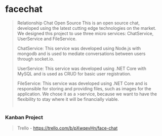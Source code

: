 # facechat
>Relationship Chat Open Source
>This is an open source chat, developed using the latest cutting edge technologies on the market. We designed this project to use three micro services: ChatService, UserService and FileService.
>
>ChatService: This service was developed using Node.js with mongodb and is used to mediate conversations between users through socket.io.
>
>UserService: This service was developed using .NET Core with MySQL and is used as CRUD for basic user registration.
>
>FileService: This service was developed using .NET Core and is responsible for storing and providing files, such as images for the application. We chose it as a >service, because we want to have the flexibility to stay where it will be financially viable.
<br><br>

### Kanban Project
> Trello - https://trello.com/b/pXwqevHn/face-chat
